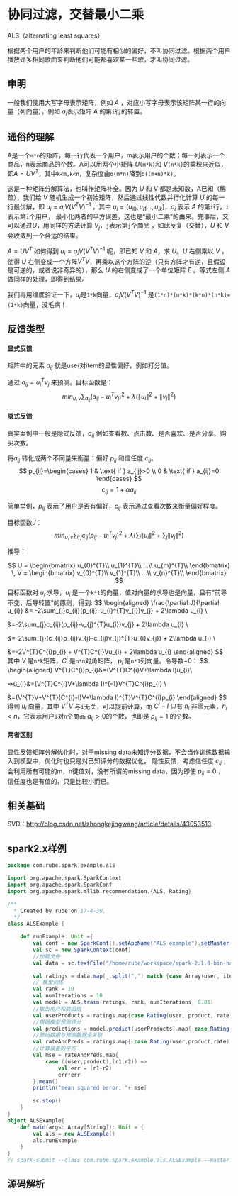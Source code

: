 # 协同过滤，交替最小二乘

  ALS（alternating least squares）

  根据两个用户的年龄来判断他们可能有相似的偏好，不叫协同过滤。根据两个用户播放许多相同歌曲来判断他们可能都喜欢某一些歌，才叫协同过滤。

## 申明

  一般我们使用大写字母表示矩阵，例如 $A$ ，对应小写字母表示该矩阵某一行的向量（列向量），例如 $a_{i}$表示矩阵 $A$ 的第`i`行的转置。

## 通俗的理解

  A是一个`m*n`的矩阵，每一行代表一个用户，m表示用户的个数；每一列表示一个商品，n表示商品的个数。A可以用两个小矩阵 $U$`(m*k)`和 $V$`(n*k)`的乘积来近似，即$A=U{V}^{T}$，其中`k<m,k<n`，复杂度由`o(m*n)`降到`o((m+n)*k)`。

  这是一种矩阵分解算法，也叫作矩阵补全。因为 $U$ 和 $V$ 都是未知数，A已知（稀疏），我们给 $V$ 随机生成一个初始矩阵，然后通过线性代数并行化计算 $U$ 的每一行最优解，即 $u_{i}=a_{i}V(V^{T}V)^{-1}$ ，其中 $u_{i} = (u_{i0},u_{i1}...,u_{ik}$)，$a_{i}$ 表示 $A$ 的第`i`行，`i`表示第`i`个用户， 最小化两者的平方误差，这也是“最小二乘”的由来。完事后，又可以通过$U$，用同样的方法计算 $V_{j}$，`j`表示第`j`个商品 ，如此反复（交替），$U$ 和 $V$ 会收敛到一个合适的结果。

  $A=U{V}^{T}$ 如何得到 $u_{i}=a_{i}V(V^{T}V)^{-1}$ 呢，即已知 $V$ 和 $A$，求 $U$。$U$ 右侧乘以 $V$ ，使得 $U$ 右侧变成一个方阵$V^{T}V$，再乘以这个方阵的逆（只有方阵才有逆，且假设是可逆的，或者说非奇异的），那么 $U$ 的右侧变成了一个单位矩阵 $E$ 。等式左侧 $A$做同样的处理，即得到结果。

  我们再用维度验证一下，$u_{i}$是`1*k`向量，$a_{i}V(V^{T}V)^{-1}$ 是`(1*n)*(n*k)*(k*n)*(n*k)=(1*k)`向量，没毛病！

## 反馈类型

#### 显式反馈

  矩阵中的元素 $a_{ij}$ 就是user对item的显性偏好，例如打分值。

  通过 $a_{ij}=u_{i}^{T}v_{j}$ 来预测。目标函数是：
  $$
    min_{u,v}\sum_{a_{ij}}(a_{ij}-u_{i}^{T}v_{j})^2 + \lambda (\left \| u_{i} \right \|^2+\left \| v_{j} \right \|^2)
  $$

#### 隐式反馈

  真实案例中一般是隐式反馈，$a_{ij}$ 例如查看数、点击数、是否喜欢、是否分享、购买次数。

  将$a_{ij}$ 转化成两个不同量来衡量：偏好 $p_{ij}$ 和信任度 $c_{ij}$。
  $$
  p_{ij}=\begin{cases}
  1 & \text{ if } a_{ij}>0 \\
  0 & \text{ if } a_{ij}=0
  \end{cases}
  $$
  $$
  c_{ij} = 1 + \alpha a_{ij}
  $$

  简单举例，$p_{ij}$ 表示了用户是否有偏好，$c_{ij}$ 表示通过查看次数来衡量偏好程度。

  目标函数$J$：
  $$
  min_{u,v}\sum_{i,j}c_{ij}(p_{ij}-u_{i}^{T}v_{j})^2 + \lambda (\sum_{i}\left \| u_{i} \right \|^2+\sum_{j}\left \| v_{j} \right \|^2)
  $$

  推导：

  $$
  U = \begin{bmatrix}
  u_{0}^{T}\\
  u_{1}^{T}\\
  ...\\
  u_{m}^{T}\\
  \end{bmatrix}
  \,
  V = \begin{bmatrix}
  v_{0}^{T}\\
  v_{1}^{T}\\
  ...\\
  v_{n}^{T}\\
  \end{bmatrix}
  $$
  目标函数对 $u_{i}$ 求导，$u_{i}$ 是一个`k*1`的向量，值对向量的求导也是向量，且有“前导不变，后导转置”的原则，得到:
  $$
  \begin{aligned}
  \frac{\partial J}{\partial u_{i}} &= -2\sum_{j}c_{ij}(p_{ij}-u_{i}^{T}v_{j})v_{j} + 2\lambda u_{i} \\
  
  &=-2\sum_{j}c_{ij}(p_{ij}-v_{j}^{T}u_{i})v_{j} + 2\lambda u_{i} \\
  
  &=-2\sum_{j}(c_{ij}p_{ij}v_{j}-c_{ij}v_{j}^{T}u_{i}v_{j}) + 2\lambda u_{i} \\
  
  &=-2V^{T}C^{i}p_{i} + V^{T}C^{i}Vu_{i} + 2\lambda u_{i}
  \end{aligned}
  $$
  其中 $V$ 是`n*k`矩阵，$C^{i}$ 是`n*n`对角矩阵， $p_{i}$ 是`n*1`列向量。令导数=0：
  $$
  \begin{aligned}
  V^{T}C^{i}p_{i}&=(V^{T}C^{i}V+\lambda I)u_{i}\\
  
  =>u_{i}&=(V^{T}C^{i}V+\lambda I)^{-1}V^{T}C^{i}p_{i} \\
  
  &=(V^{T}V+V^{T}(C^{i}-I)V+\lambda I)^{T}V^{T}C^{i}p_{i}
  \end{aligned}
  $$
  得到 $u_{i}$ 向量，其中 $V^{T}V$ 与`i`无关，可以提前计算，而 $C^{i}-I$ 只有 $n_{i}$ 非零元素，$n_{i} < n$，它表示用户`i`对`n`个商品 $a_{ij}>0$的个数，也即是 $p_{ij}=1$ 的个数。

#### 两者区别

  显性反馈矩阵分解优化时，对于missing data未知评分数据，不会当作训练数据输入到模型中，优化时也只是对已知评分的数据优化。
  隐性反馈，考虑信任度 $c_{ij}$ ，会利用所有可能的m，n键值对，没有所谓的missing data，因为即使 $p_{ij}=0$ ， 信任度也是有值的，只是比较小而已。

## 相关基础

  SVD：http://blog.csdn.net/zhongkejingwang/article/details/43053513

## spark2.x样例

```scala
package com.rube.spark.example.als

import org.apache.spark.SparkContext
import org.apache.spark.SparkConf
import org.apache.spark.mllib.recommendation.{ALS, Rating}

/**
  * Created by rube on 17-4-30.
  */
class ALSExample {

	def runExample: Unit ={
		val conf = new SparkConf().setAppName("ALS example").setMaster("local")
		val sc = new SparkContext(conf)
		//加载文件
		val data = sc.textFile("/home/rube/workspace/spark-2.1.0-bin-hadoop2.7/data/mllib/als/test.data")

		val ratings = data.map(_.split(",") match {case Array(user, item, rate) => Rating(user.toInt, item.toInt, rate.toDouble) })
		// 模型训练
		val rank = 10
		val numIterations = 10
		val model = ALS.train(ratings, rank, numIterations, 0.01)
		//取出用户和商品组
		val userProducts = ratings.map{case Rating(user, product, rate) => (user, product)}
		//根据模型预测评分
		val predictions = model.predict(userProducts).map{ case Rating(user,product,rate) => ((user,product), rate)}
		//原始数据与预测数据全关联
		val rateAndPreds = ratings.map{ case Rating(user,product,rate) => ((user,product), rate)}.join(predictions)
		//计算误差的平方
		val mse = rateAndPreds.map{
			case ((user,product),(r1,r2)) =>
				val err = (r1-r2)
				err*err
		}.mean()
		println("mean squared error: "+ mse)

		sc.stop()
	}
}
object ALSExample{
	def main(args: Array[String]): Unit = {
		val als = new ALSExample()
		als.runExample
	}
}
// spark-submit --class com.rube.spark.example.als.ALSExample --master local --deploy-mode client spark2example.jar
```

## 源码解析
